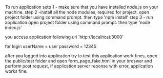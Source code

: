 To run application
setp 1 - make sure that you have installed node.js on your machine.
step 2 -install all the node modules, required for project.
open project folder using command prompt.
then type 'npm install'
step 3 - run application
open project folder using command prompt.
then type 'node index.js'

you access application following url 'http://localhost:3000'

for login userName = user password = 12345

after you logged into application
try to test this application work fines, open the public/test folder and open form_page_fake.html in your broswer and perform post request, if application server reponse with error, application works fine.
